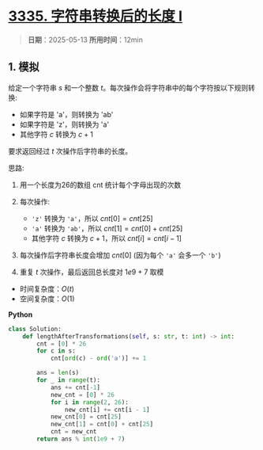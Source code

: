 # [3335. 字符串转换后的长度 I](https://leetcode.cn/problems/total-characters-in-string-after-transformations-i/description/)

> **日期**：2025-05-13
> **所用时间**：12min

## 1. 模拟

给定一个字符串 $s$ 和一个整数 $t$。每次操作会将字符串中的每个字符按以下规则转换:

- 如果字符是 'a'，则转换为 'ab'
- 如果字符是 'z'，则转换为 'a'
- 其他字符 $c$ 转换为 $c+1$

要求返回经过 $t$ 次操作后字符串的长度。

思路:

1. 用一个长度为26的数组 cnt 统计每个字母出现的次数

2. 每次操作:
   - `'z'` 转换为 `'a'`，所以 $cnt[0] = cnt[25]$
   - `'a'` 转换为 `'ab'`，所以 $cnt[1] = cnt[0] + cnt[25]$
   - 其他字符 $c$ 转换为 $c+1$，所以 $cnt[i] = cnt[i-1]$

3. 每次操作后字符串长度会增加 $cnt[0]$ (因为每个 `'a'` 会多一个 `'b'`)

4. 重复 $t$ 次操作，最后返回总长度对 $1e9+7$ 取模

- 时间复杂度：$O(t)$
- 空间复杂度：$O(1)$

**Python**

```python
class Solution:
    def lengthAfterTransformations(self, s: str, t: int) -> int:
        cnt = [0] * 26
        for c in s:
            cnt[ord(c) - ord('a')] += 1

        ans = len(s)
        for _ in range(t):
            ans += cnt[-1]
            new_cnt = [0] * 26
            for i in range(2, 26):
                new_cnt[i] += cnt[i - 1]
            new_cnt[0] = cnt[25]
            new_cnt[1] = cnt[0] + cnt[25]
            cnt = new_cnt
        return ans % int(1e9 + 7)
```